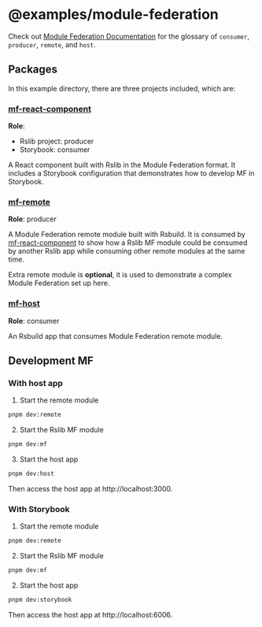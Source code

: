 # @examples/module-federation

Check out [Module Federation Documentation](https://module-federation.io/) for the glossary of `consumer`, `producer`, `remote`, and `host`.

## Packages

In this example directory, there are three projects included, which are:

### [mf-react-component](./mf-react-component/)

**Role**:

- Rslib project: producer
- Storybook: consumer

A React component built with Rslib in the Module Federation format. It includes a Storybook configuration that demonstrates how to develop MF in Storybook.

### [mf-remote](./mf-remote/)

**Role**: producer

A Module Federation remote module built with Rsbuild. It is consumed by [mf-react-component](./mf-react-component/) to show how a Rslib MF module could be consumed by another Rslib app while consuming other remote modules at the same time.

Extra remote module is **optional**, it is used to demonstrate a complex Module Federation set up here.

### [mf-host](./mf-host/)

**Role**: consumer

An Rsbuild app that consumes Module Federation remote module.

## Development MF

### With host app

1. Start the remote module

```bash
pnpm dev:remote
```

2. Start the Rslib MF module

```bash
pnpm dev:mf
```

3. Start the host app

```bash
pnpm dev:host
```

Then access the host app at http://localhost:3000.

### With Storybook

1. Start the remote module

```bash
pnpm dev:remote
```

2. Start the Rslib MF module

```bash
pnpm dev:mf
```

2. Start the host app

```bash
pnpm dev:storybook
```

Then access the host app at http://localhost:6006.
